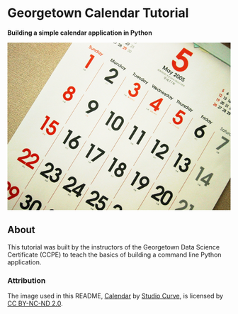 # Georgetown Calendar Tutorial

**Building a simple calendar application in Python**

[![Calendar](docs/img/calendar.jpg)](https://flic.kr/p/2a3hQ)

## About

This tutorial was built by the instructors of the Georgetown Data Science Certificate (CCPE) to teach the basics of building a command line Python application.

### Attribution

The image used in this README, [Calendar](https://flic.kr/p/2a3hQ) by [Studio Curve](https://www.flickr.com/photos/studiocurve/), is licensed by [CC BY-NC-ND 2.0](https://creativecommons.org/licenses/by-nc-nd/2.0/).
